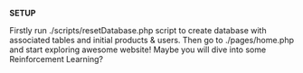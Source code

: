 **SETUP**

Firstly run ./scripts/resetDatabase.php script to create database with associated tables and initial products & users.
Then go to ./pages/home.php and start exploring awesome website! Maybe you will dive into some Reinforcement Learning?
